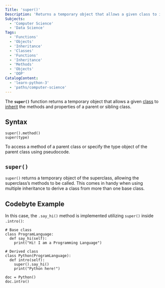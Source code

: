```yaml
---
Title: 'super()'
Description: 'Returns a temporary object that allows a given class to inherit the methods and properties of a parent or sibling class.'
Subjects:
  - 'Computer Science'
  - 'Data Science'
Tags:
  - 'Functions'
  - 'Objects'
  - 'Inheritance'
  - 'Classes'
  - 'Functions'
  - 'Inheritance'
  - 'Methods'
  - 'Objects'
  - 'OOP'
CatalogContent:
  - 'learn-python-3'
  - 'paths/computer-science'
---
```


The **`super()`** function returns a temporary object that allows a given [class](https://www.codecademy.com/resources/docs/python/classes) to [inherit](https://www.codecademy.com/resources/docs/python/inheritance) the methods and properties of a parent or sibling class.

## Syntax

```pseudo
super().method()
super(type)
```

To access a method of a parent class or specify the type object of the parent class using pseudocode.

## `super()`

`super()` returns a temporary object of the superclass, allowing the superclass’s methods to be called. This comes in handy when using multiple inheritance to derive a class from more than one base class.

## Codebyte Example

In this case, the `.say_hi()` method is implemented utilizing `super()` inside `.intro()`:

```codebyte/python
# Base class
class ProgramLanguage:
  def say_hi(self):
    print("Hi! I am a Programming Language")

# Derived class
class Python(ProgramLanguage):
  def intro(self):
    super().say_hi()
    print("Python here!")

doc = Python()
doc.intro()
```
